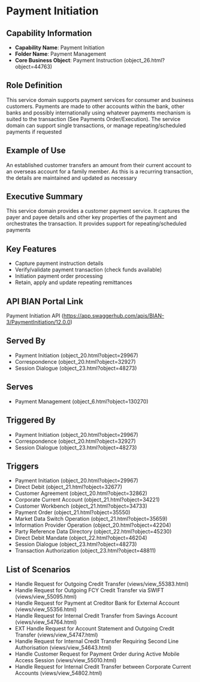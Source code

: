 # Payment Initiation

## Capability Information
- **Capability Name**: Payment Initiation
- **Folder Name**: Payment Management
- **Core Business Object**: Payment Instruction (object_26.html?object=44763)

## Role Definition
This service domain supports payment services for consumer and business customers. Payments are made to other accounts within the bank, other banks and possibly internationally using whatever payments mechanism is suited to the transaction (See Payments Order/Execution). The service domain can support single transactions, or manage repeating/scheduled payments if requested

## Example of Use
An established customer transfers an amount from their current account to an overseas account for a family member. As this is a recurring transaction, the details are maintained and updated as necessary

## Executive Summary
This service domain provides a customer payment service. It captures the payer and payee details and other key properties of the payment and orchestrates the transaction. It provides support for repeating/scheduled payments

## Key Features
- Capture payment instruction details
- Verify/validate payment transaction (check funds available)
- Initiation payment order processing
- Retain, apply and update repeating remittances

## API BIAN Portal Link
Payment Initiation API (https://app.swaggerhub.com/apis/BIAN-3/PaymentInitiation/12.0.0)

## Served By
- Payment Initiation (object_20.html?object=29967)
- Correspondence (object_20.html?object=32927)
- Session Dialogue (object_23.html?object=48273)

## Serves
- Payment Management (object_6.html?object=130270)

## Triggered By
- Payment Initiation (object_20.html?object=29967)
- Correspondence (object_20.html?object=32927)
- Session Dialogue (object_23.html?object=48273)

## Triggers
- Payment Initiation (object_20.html?object=29967)
- Direct Debit (object_21.html?object=32677)
- Customer Agreement (object_20.html?object=32862)
- Corporate Current Account (object_21.html?object=34221)
- Customer Workbench (object_21.html?object=34733)
- Payment Order (object_21.html?object=35550)
- Market Data Switch Operation (object_21.html?object=35659)
- Information Provider Operation (object_20.html?object=42204)
- Party Reference Data Directory (object_22.html?object=45230)
- Direct Debit Mandate (object_22.html?object=46204)
- Session Dialogue (object_23.html?object=48273)
- Transaction Authorization (object_23.html?object=48811)

## List of Scenarios
- Handle Request for Outgoing Credit Transfer (views/view_55383.html)
- Handle Request for Outgoing FCY Credit Transfer via SWIFT (views/view_55095.html)
- Handle Request for Payment at Creditor Bank for External Account (views/view_55356.html)
- Handle Request for Internal Credit Transfer from Savings Account (views/view_54764.html)
- EXT Handle Request for Account Statement and Outgoing Credit Transfer (views/view_54747.html)
- Handle Request for Internal Credit Transfer Requiring Second Line Authorisation (views/view_54643.html)
- Handle Customer Request for Payment Order during Active Mobile Access Session (views/view_55010.html)
- Handle Request for Internal Credit Transfer between Corporate Current Accounts (views/view_54802.html)